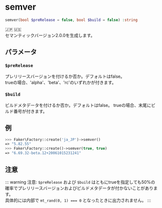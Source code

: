 # semver
```php
semver(bool $preRelease = false, bool $build = false) :string
```
:jp: :us:  
セマンティックバージョン2.0.0を生成します。

## パラメータ
### `$preRelease`
プレリリースバージョンを付けるか否か。デフォルトはfalse。  
trueの場合、'alpha'、'beta'、'rc'のいずれかが付きます。

### `$build`
ビルドメタデータを付けるか否か。デフォルトはfalse。
trueの場合、末尾にビルド番号が付きます。

## 例
```php
>>> Faker\Factory::create('ja_JP')->semver()
=> "5.82.55"
>>> Faker\Factory::create()->semver(true, true)
=> "6.69.32-beta.12+20061015231241"
```

## 注意
::: warning 注意:
`$preRelease` および `$build` はともにtrueを指定しても50%の確率でプレリリースバージョンおよびビルドメタデータが付かないことがあります。  
具体的には内部で `mt_rand(0, 1) === 0` となったときに出力されません。
:::